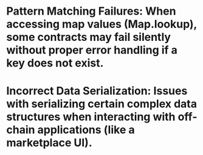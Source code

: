 # Pattern Matching Failures: When accessing map values (Map.lookup), some contracts may fail silently without proper error handling if a key does not exist.

# Incorrect Data Serialization: Issues with serializing certain complex data structures when interacting with off-chain applications (like a marketplace UI).
